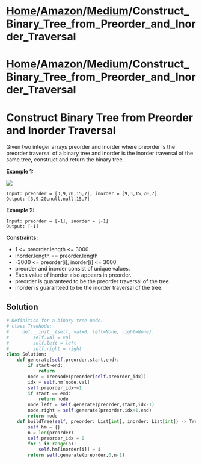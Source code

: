 # [Home](./../../..)/[Amazon](./../..)/[Medium](./..)/Construct_Binary_Tree_from_Preorder_and_Inorder_Traversal
# [Home](./../../..)/[Amazon](./../..)/[Medium](./..)/Construct_Binary_Tree_from_Preorder_and_Inorder_Traversal
<h1>Construct Binary Tree from Preorder and Inorder Traversal</h1>

<p>
Given two integer arrays preorder and inorder where preorder is the preorder traversal of a binary tree and inorder is the inorder traversal of the same tree, construct and return the binary tree.
</p>

<b>Example 1:</b>

<img src="https://assets.leetcode.com/uploads/2021/02/19/tree.jpg">

    Input: preorder = [3,9,20,15,7], inorder = [9,3,15,20,7]
    Output: [3,9,20,null,null,15,7]
    
<b>Example 2:</b>

    Input: preorder = [-1], inorder = [-1]
    Output: [-1]

<b>Constraints:</b>

- 1 <= preorder.length <= 3000
- inorder.length == preorder.length
- -3000 <= preorder[i], inorder[i] <= 3000
- preorder and inorder consist of unique values.
- Each value of inorder also appears in preorder.
- preorder is guaranteed to be the preorder traversal of the tree.
- inorder is guaranteed to be the inorder traversal of the tree.

<h2>Solution</h2>

```python
# Definition for a binary tree node.
# class TreeNode:
#     def __init__(self, val=0, left=None, right=None):
#         self.val = val
#         self.left = left
#         self.right = right
class Solution:
    def generate(self,preorder,start,end):
        if start>end:
            return
        node = TreeNode(preorder[self.preorder_idx])
        idx = self.hm[node.val]
        self.preorder_idx+=1
        if start == end:
            return node
        node.left = self.generate(preorder,start,idx-1)
        node.right = self.generate(preorder,idx+1,end)
        return node
    def buildTree(self, preorder: List[int], inorder: List[int]) -> TreeNode:
        self.hm = {}
        n = len(preorder)
        self.preorder_idx = 0
        for i in range(n):
            self.hm[inorder[i]] = i
        return self.generate(preorder,0,n-1)
```
